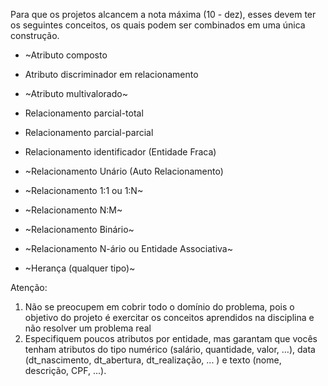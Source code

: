 Para que os projetos alcancem a nota máxima (10 - dez), esses devem ter os seguintes conceitos, os quais podem ser combinados em uma única construção.

- ~Atributo composto
- Atributo discriminador em relacionamento
- ~Atributo multivalorado~

- Relacionamento parcial-total
- Relacionamento parcial-parcial
- Relacionamento identificador (Entidade Fraca)
- ~Relacionamento Unário (Auto Relacionamento)
- ~Relacionamento 1:1 ou 1:N~
- ~Relacionamento N:M~
- ~Relacionamento Binário~
- ~Relacionamento N-ário ou Entidade Associativa~
- ~Herança (qualquer tipo)~

Atenção:
1. Não se preocupem em cobrir todo o domínio do problema, pois o objetivo do projeto é exercitar os conceitos aprendidos na disciplina e não resolver um problema real
2. Especifiquem poucos atributos por entidade, mas garantam que vocês tenham atributos do tipo numérico (salário, quantidade, valor, …), data (dt_nascimento, dt_abertura, dt_realização, ... ) e texto (nome, descrição, CPF, ...).
